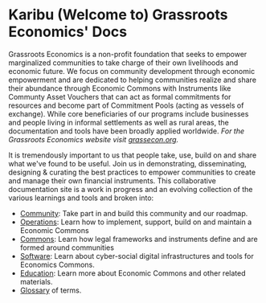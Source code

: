 # Karibu (Welcome to) Grassroots Economics' Docs

Grassroots Economics is a non-profit foundation that seeks to empower marginalized communities to take charge of their own livelihoods and economic future. We focus on community development through economic empowerment and are dedicated to helping communities realize and share their abundance through Economic Commons with Instruments like Communty Asset Vouchers that can act as formal commitments for resources and become part of Commitment Pools (acting as vessels of exchange). While core beneficiaries of our programs include businesses and people living in informal settlements as well as rural areas, the documentation and tools have been broadly applied worldwide. *For the Grassroots Economics website visit [grassecon.org](https://grassecon.org).*

It is tremendously important to us that people take, use, build on and share what we've found to be useful. Join us in demonstrating, disseminating, designing & curating the best practices to empower communities to create and manage their own financial instruments. This collaborative documentation site is a work in progress and an evolving collection of the various learnings and tools and broken into:

* [Community](/community/): Take part in and build this community and our roadmap.
* [Operations](/ops/): Learn how to implement, support, build on and maintain a Economic Commons
* [Commons](/commons/): Learn how legal frameworks and instruments define and are formed around communities
* [Software](/cyber/): Learn about cyber-social digital infrastructures and tools for Economics Commons. 
* [Education](/edu/): Learn more about Economic Commons and other related materials.
* [Glossary](/edu/glossary/) of terms.
